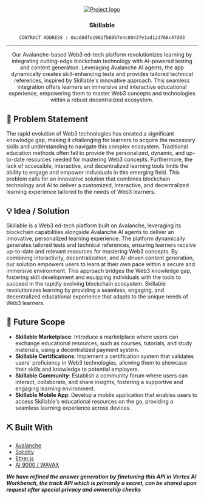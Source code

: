 <p align="center">
  <a href="" rel="noopener">
    <img src="https://i.imgur.com/AZ2iWek.png" alt="Project logo">
  </a>
</p>

<h3 align="center">Skillable</h3>

<p align="center">
  <code>CONTRACT ADDRESS : 0xc60dfe1982fb80b7e4c09437e1ad12d766c47d03</code>
</p>

---

<p align="center">
  Our Avalanche-based Web3 ed-tech platform revolutionizes learning by integrating cutting-edge blockchain technology with AI-powered testing and content generation. Leveraging Avalanche AI agents, the app dynamically creates skill-enhancing tests and provides tailored technical references, inspired by Skillable's innovative approach. This seamless integration offers learners an immersive and interactive educational experience, empowering them to master Web3 concepts and technologies within a robust decentralized ecosystem.
  <br>
</p>

## 🧐 Problem Statement <a name = "problem_statement"></a>

The rapid evolution of Web3 technologies has created a significant knowledge gap, making it challenging for learners to acquire the necessary skills and understanding to navigate this complex ecosystem. Traditional education methods often fail to provide the personalized, dynamic, and up-to-date resources needed for mastering Web3 concepts. Furthermore, the lack of accessible, interactive, and decentralized learning tools limits the ability to engage and empower individuals in this emerging field. This problem calls for an innovative solution that combines blockchain technology and AI to deliver a customized, interactive, and decentralized learning experience tailored to the needs of Web3 learners.

## 💡 Idea / Solution <a name = "idea"></a>

Skillable is a Web3 ed-tech platform built on Avalanche, leveraging its blockchain capabilities alongside Avalanche AI agents to deliver an innovative, personalized learning experience. The platform dynamically generates tailored tests and technical references, ensuring learners receive up-to-date and relevant resources for mastering Web3 concepts. By combining interactivity, decentralization, and AI-driven content generation, our solution empowers users to learn at their own pace within a secure and immersive environment. This approach bridges the Web3 knowledge gap, fostering skill development and equipping individuals with the tools to succeed in the rapidly evolving blockchain ecosystem. Skillable revolutionizes learning by providing a seamless, engaging, and decentralized educational experience that adapts to the unique needs of Web3 learners.


## 🚀 Future Scope <a name = "future_scope"></a>

- **Skillable Marketplace**: Introduce a marketplace where users can exchange educational resources, such as courses, tutorials, and study materials, using a decentralized payment system.
- **Skillable Certifications**: Implement a certification system that validates users' proficiency in Web3 technologies, allowing them to showcase their skills and knowledge to potential employers.
- **Skillable Community**: Establish a community forum where users can interact, collaborate, and share insights, fostering a supportive and engaging learning environment.
- **Skillable Mobile App**: Develop a mobile application that enables users to access Skillable's educational resources on the go, providing a seamless learning experience across devices.

## ⛏️ Built With <a name = "tech_stack"></a>

- [Avalanche](https://www.avalabs.org/)
- [Solidity](https://docs.soliditylang.org/en/v0.8.9/)
- [Ether.js](https://docs.ethers.io/v5/)
- [AI 9000 / WAVAX](https://www.avax.network/blog/building-on-avalanche9000)

***We have refined the answer generation by finetuning this API in Vertex AI Workbench, the track API which is primarily a secret, can be shared upon request after special privacy and ownership checks***
